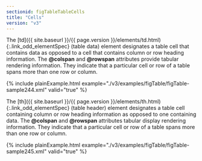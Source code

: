 ```yaml
---
sectionid: figTableTableCells
title: "Cells"
version: "v3"
---
```




The [td]({{ site.baseurl }}/{{ page.version }}/elements/td.html){:.link_odd_elementSpec} (table data) element designates a table cell that contains
data as opposed to a cell that contains column or row heading information. The
**@colspan** and **@rowspan** attributes provide tabular rendering
information. They indicate that a particular cell or row of a table spans more than
one row
or column.

{% include plainExample.html example="./v3/examples/figTable/figTable-sample244.xml" valid="true" %}


The [th]({{ site.baseurl }}/{{ page.version }}/elements/th.html){:.link_odd_elementSpec} (table header) element designates a table cell containing
column or row heading information as opposed to one containing data. The **@colspan**
and **@rowspan** attributes tabular display rendering information. They indicate that
a particular cell or row of a table spans more than one row or column.

{% include plainExample.html example="./v3/examples/figTable/figTable-sample245.xml" valid="true" %}

